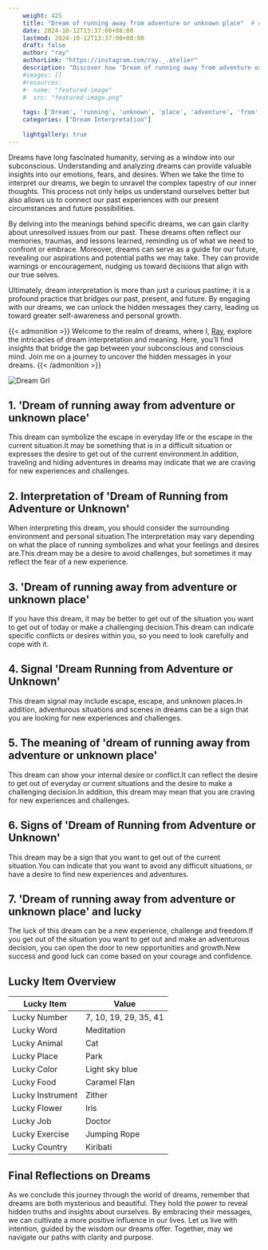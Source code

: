 ```yaml
---
    weight: 425
    title: "Dream of running away from adventure or unknown place"  # Assuming 'title' column exists
    date: 2024-10-12T13:37:00+08:00
    lastmod: 2024-10-12T13:37:00+08:00
    draft: false
    author: "ray"
    authorLink: "https://instagram.com/ray._.atelier"
    description: "Discover how 'Dream of running away from adventure or unknown place' can interpret your future and uncover its significant meanings in your life."
    #images: []
    #resources:
    #- name: "featured-image"
    #  src: "featured-image.png"
    
    tags: ['Dream', 'running', 'unknown', 'place', 'adventure', 'from', 'away']
    categories: ["Dream Interpretation"]
    
    lightgallery: true
---
```

    
Dreams have long fascinated humanity, serving as a window into our subconscious. Understanding and analyzing dreams can provide valuable insights into our emotions, fears, and desires. When we take the time to interpret our dreams, we begin to unravel the complex tapestry of our inner thoughts. This process not only helps us understand ourselves better but also allows us to connect our past experiences with our present circumstances and future possibilities.

By delving into the meanings behind specific dreams, we can gain clarity about unresolved issues from our past. These dreams often reflect our memories, traumas, and lessons learned, reminding us of what we need to confront or embrace. Moreover, dreams can serve as a guide for our future, revealing our aspirations and potential paths we may take. They can provide warnings or encouragement, nudging us toward decisions that align with our true selves.

Ultimately, dream interpretation is more than just a curious pastime; it is a profound practice that bridges our past, present, and future. By engaging with our dreams, we can unlock the hidden messages they carry, leading us toward greater self-awareness and personal growth.

{{< admonition >}}
Welcome to the realm of dreams, where I, [Ray](https://instagram.com/ray._.atelier), explore the intricacies of dream interpretation and meaning. Here, you’ll find insights that bridge the gap between your subconscious and conscious mind. Join me on a journey to uncover the hidden messages in your dreams.
{{< /admonition >}}

![Dream Grl](https://cdn.pixabay.com/photo/2017/11/02/03/35/gothic-2910057_1280.jpg "Dream Grl")

## 1. 'Dream of running away from adventure or unknown place'
This dream can symbolize the escape in everyday life or the escape in the current situation.It may be something that is in a difficult situation or expresses the desire to get out of the current environment.In addition, traveling and hiding adventures in dreams may indicate that we are craving for new experiences and challenges.

## 2. Interpretation of 'Dream of Running from Adventure or Unknown'
When interpreting this dream, you should consider the surrounding environment and personal situation.The interpretation may vary depending on what the place of running symbolizes and what your feelings and desires are.This dream may be a desire to avoid challenges, but sometimes it may reflect the fear of a new experience.

## 3. 'Dream of running away from adventure or unknown place'
If you have this dream, it may be better to get out of the situation you want to get out of today or make a challenging decision.This dream can indicate specific conflicts or desires within you, so you need to look carefully and cope with it.

## 4. Signal 'Dream Running from Adventure or Unknown'
This dream signal may include escape, escape, and unknown places.In addition, adventurous situations and scenes in dreams can be a sign that you are looking for new experiences and challenges.

## 5. The meaning of 'dream of running away from adventure or unknown place'
This dream can show your internal desire or conflict.It can reflect the desire to get out of everyday or current situations and the desire to make a challenging decision.In addition, this dream may mean that you are craving for new experiences and challenges.

## 6. Signs of 'Dream of Running from Adventure or Unknown'
This dream may be a sign that you want to get out of the current situation.You can indicate that you want to avoid any difficult situations, or have a desire to find new experiences and adventures.

## 7. 'Dream of running away from adventure or unknown place' and lucky
The luck of this dream can be a new experience, challenge and freedom.If you get out of the situation you want to get out and make an adventurous decision, you can open the door to new opportunities and growth.New success and good luck can come based on your courage and confidence.

## Lucky Item Overview
| Lucky Item          | Value              |
|---------------|--------------------|
| Lucky Number        | 7, 10, 19, 29, 35, 41  |
| Lucky Word          | Meditation |
| Lucky Animal        | Cat |
| Lucky Place         | Park     |
| Lucky Color         | Light sky blue     |
| Lucky Food          | Caramel Flan      |
| Lucky Instrument    | Zither |
| Lucky Flower        | Iris    |
| Lucky Job           | Doctor       |
| Lucky Exercise      | Jumping Rope  |
| Lucky Country       | Kiribati    |


##  Final Reflections on Dreams

As we conclude this journey through the world of dreams, remember that dreams are both mysterious and beautiful. They hold the power to reveal hidden truths and insights about ourselves. By embracing their messages, we can cultivate a more positive influence in our lives. Let us live with intention, guided by the wisdom our dreams offer. Together, may we navigate our paths with clarity and purpose.
